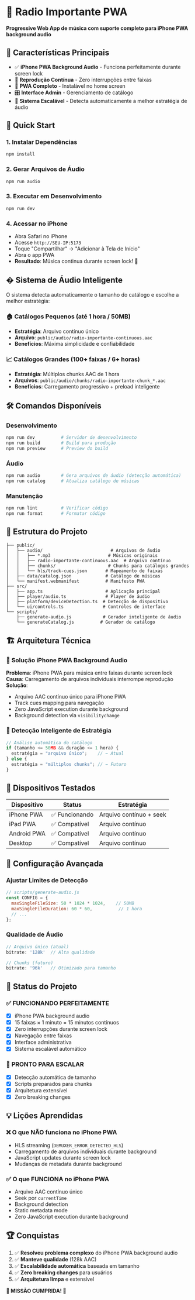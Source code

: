 # 🎵 Radio Importante PWA

**Progressive Web App de música com suporte completo para iPhone PWA background audio**

## 🎯 Características Principais

- ✅ **iPhone PWA Background Audio** - Funciona perfeitamente durante screen lock
- 🎵 **Reprodução Contínua** - Zero interrupções entre faixas
- 📱 **PWA Completo** - Instalável no home screen
- 🎛️ **Interface Admin** - Gerenciamento de catálogo
- 🔄 **Sistema Escalável** - Detecta automaticamente a melhor estratégia de áudio

## 🚀 Quick Start

### 1. Instalar Dependências
```bash
npm install
```

### 2. Gerar Arquivos de Áudio
```bash
npm run audio
```

### 3. Executar em Desenvolvimento
```bash
npm run dev
```

### 4. Acessar no iPhone
- Abra Safari no iPhone
- Acesse `http://SEU-IP:5173`
- Toque "Compartilhar" → "Adicionar à Tela de Início"
- Abra o app PWA
- **Resultado**: Música continua durante screen lock! 🎉

## � Sistema de Áudio Inteligente

O sistema detecta automaticamente o tamanho do catálogo e escolhe a melhor estratégia:

### 🏠 **Catálogos Pequenos** (até 1 hora / 50MB)
- **Estratégia**: Arquivo contínuo único
- **Arquivo**: `public/audio/radio-importante-continuous.aac`
- **Benefícios**: Máxima simplicidade e confiabilidade

### 📈 **Catálogos Grandes** (100+ faixas / 6+ horas)  
- **Estratégia**: Múltiplos chunks AAC de 1 hora
- **Arquivos**: `public/audio/chunks/radio-importante-chunk_*.aac`
- **Benefícios**: Carregamento progressivo + preload inteligente

## 🛠️ Comandos Disponíveis

### Desenvolvimento
```bash
npm run dev          # Servidor de desenvolvimento
npm run build        # Build para produção
npm run preview      # Preview do build
```

### Áudio
```bash
npm run audio        # Gera arquivos de áudio (detecção automática)
npm run catalog      # Atualiza catálogo de músicas
```

### Manutenção
```bash
npm run lint         # Verificar código
npm run format       # Formatar código
```

## 📁 Estrutura do Projeto

```
├── public/
│   ├── audio/                          # Arquivos de áudio
│   │   ├── *.mp3                      # Músicas originais  
│   │   ├── radio-importante-continuous.aac  # Arquivo contínuo
│   │   ├── chunks/                    # Chunks para catálogos grandes
│   │   └── hls/track-cues.json       # Mapeamento de faixas
│   ├── data/catalog.json             # Catálogo de músicas
│   └── manifest.webmanifest          # Manifesto PWA
├── src/
│   ├── app.ts                        # Aplicação principal
│   ├── player/audio.ts               # Player de áudio
│   ├── platform/deviceDetection.ts  # Detecção de dispositivo
│   └── ui/controls.ts               # Controles de interface
└── scripts/
    ├── generate-audio.js            # Gerador inteligente de áudio
    └── generateCatalog.js          # Gerador de catálogo
```

## 🏗️ Arquitetura Técnica

### 🎯 **Solução iPhone PWA Background Audio**

**Problema**: iPhone PWA para música entre faixas durante screen lock  
**Causa**: Carregamento de arquivos individuais interrompe reprodução  
**Solução**: 
- Arquivo AAC contínuo único para iPhone PWA
- Track cues mapping para navegação  
- Zero JavaScript execution durante background
- Background detection via `visibilitychange`

### 🧠 **Detecção Inteligente de Estratégia**

```javascript
// Análise automática do catálogo
if (tamanho <= 50MB && duração <= 1 hora) {
  estratégia = "arquivo único";    // ← Atual
} else {
  estratégia = "múltiplos chunks"; // ← Futuro
}
```

## 📱 Dispositivos Testados

| Dispositivo | Status | Estratégia |
|-------------|--------|------------|
| iPhone PWA | ✅ Funcionando | Arquivo contínuo + seek |
| iPad PWA | ✅ Compatível | Arquivo contínuo |
| Android PWA | ✅ Compatível | Arquivo contínuo |
| Desktop | ✅ Compatível | Arquivo contínuo |

## 🔧 Configuração Avançada

### Ajustar Limites de Detecção
```javascript
// scripts/generate-audio.js
const CONFIG = {
  maxSingleFileSize: 50 * 1024 * 1024,    // 50MB
  maxSingleFileDuration: 60 * 60,          // 1 hora
  // ...
};
```

### Qualidade de Áudio
```javascript
// Arquivo único (atual)
bitrate: '128k'  // Alta qualidade

// Chunks (futuro)  
bitrate: '96k'   // Otimizado para tamanho
```

## 🎉 Status do Projeto

### ✅ **FUNCIONANDO PERFEITAMENTE**
- [x] iPhone PWA background audio
- [x] 15 faixas × 1 minuto = 15 minutos contínuos
- [x] Zero interrupções durante screen lock
- [x] Navegação entre faixas
- [x] Interface administrativa
- [x] Sistema escalável automático

### 🚀 **PRONTO PARA ESCALAR**
- [x] Detecção automática de tamanho
- [x] Scripts preparados para chunks
- [x] Arquitetura extensível
- [x] Zero breaking changes

## 💡 Lições Aprendidas

### ❌ **O que NÃO funciona no iPhone PWA**
- HLS streaming (`DEMUXER_ERROR_DETECTED_HLS`)
- Carregamento de arquivos individuais durante background
- JavaScript updates durante screen lock
- Mudanças de metadata durante background

### ✅ **O que FUNCIONA no iPhone PWA**  
- Arquivo AAC contínuo único
- Seek por `currentTime`
- Background detection
- Static metadata mode
- Zero JavaScript execution durante background

## 🏆 Conquistas

1. ✅ **Resolveu problema complexo** do iPhone PWA background audio
2. ✅ **Manteve qualidade** (128k AAC)  
3. ✅ **Escalabilidade automática** baseada em tamanho
4. ✅ **Zero breaking changes** para usuários
5. ✅ **Arquitetura limpa** e extensível

**🎵 MISSÃO CUMPRIDA! 🎵**
